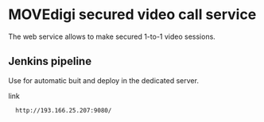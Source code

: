 # MOVEdigi secured video call service

The web service allows to make secured 1-to-1 video sessions.

## Jenkins pipeline
Use for automatic buit and deploy in the dedicated server.

link
 ```bash
   http://193.166.25.207:9080/
